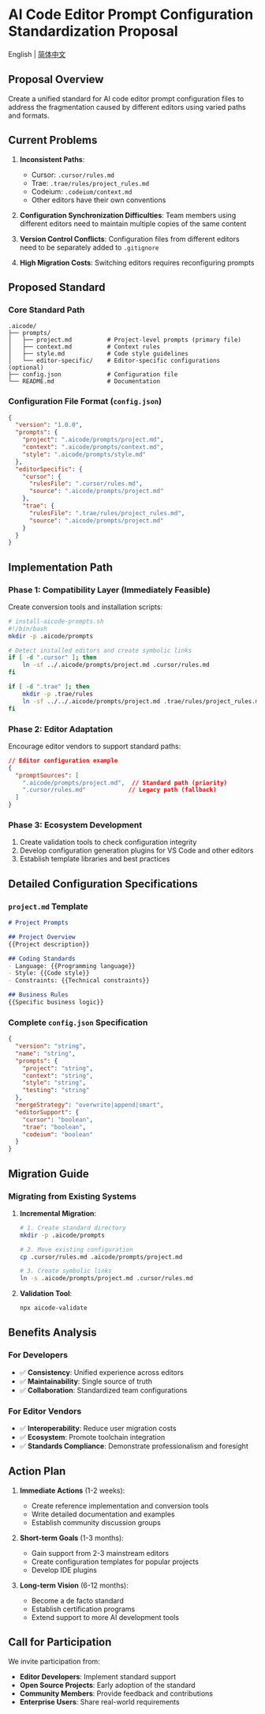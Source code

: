 # AI Code Editor Prompt Configuration Standardization Proposal

English | [简体中文](./README.zh-CN.md)

## Proposal Overview

Create a unified standard for AI code editor prompt configuration files to address the fragmentation caused by different editors using varied paths and formats.

## Current Problems

1. **Inconsistent Paths**:
   - Cursor: `.cursor/rules.md`
   - Trae: `.trae/rules/project_rules.md`
   - Codeium: `.codeium/context.md`
   - Other editors have their own conventions

2. **Configuration Synchronization Difficulties**: Team members using different editors need to maintain multiple copies of the same content
3. **Version Control Conflicts**: Configuration files from different editors need to be separately added to `.gitignore`
4. **High Migration Costs**: Switching editors requires reconfiguring prompts

## Proposed Standard

### Core Standard Path

```
.aicode/
├── prompts/
│   ├── project.md          # Project-level prompts (primary file)
│   ├── context.md          # Context rules
│   ├── style.md            # Code style guidelines
│   └── editor-specific/    # Editor-specific configurations (optional)
├── config.json             # Configuration file
└── README.md               # Documentation
```

### Configuration File Format (`config.json`)

```json
{
  "version": "1.0.0",
  "prompts": {
    "project": ".aicode/prompts/project.md",
    "context": ".aicode/prompts/context.md",
    "style": ".aicode/prompts/style.md"
  },
  "editorSpecific": {
    "cursor": {
      "rulesFile": ".cursor/rules.md",
      "source": ".aicode/prompts/project.md"
    },
    "trae": {
      "rulesFile": ".trae/rules/project_rules.md",
      "source": ".aicode/prompts/project.md"
    }
  }
}
```

## Implementation Path

### Phase 1: Compatibility Layer (Immediately Feasible)

Create conversion tools and installation scripts:

```bash
# install-aicode-prompts.sh
#!/bin/bash
mkdir -p .aicode/prompts

# Detect installed editors and create symbolic links
if [ -d ".cursor" ]; then
    ln -sf ../.aicode/prompts/project.md .cursor/rules.md
fi

if [ -d ".trae" ]; then
    mkdir -p .trae/rules
    ln -sf ../../.aicode/prompts/project.md .trae/rules/project_rules.md
fi
```

### Phase 2: Editor Adaptation

Encourage editor vendors to support standard paths:

```json
// Editor configuration example
{
  "promptSources": [
    ".aicode/prompts/project.md",  // Standard path (priority)
    ".cursor/rules.md"            // Legacy path (fallback)
  ]
}
```

### Phase 3: Ecosystem Development

1. Create validation tools to check configuration integrity
2. Develop configuration generation plugins for VS Code and other editors
3. Establish template libraries and best practices

## Detailed Configuration Specifications

### `project.md` Template

```markdown
# Project Prompts

## Project Overview
{{Project description}}

## Coding Standards
- Language: {{Programming language}}
- Style: {{Code style}}
- Constraints: {{Technical constraints}}

## Business Rules
{{Specific business logic}}
```

### Complete `config.json` Specification

```json
{
  "version": "string",
  "name": "string",
  "prompts": {
    "project": "string",
    "context": "string",
    "style": "string",
    "testing": "string"
  },
  "mergeStrategy": "overwrite|append|smart",
  "editorSupport": {
    "cursor": "boolean",
    "trae": "boolean",
    "codeium": "boolean"
  }
}
```

## Migration Guide

### Migrating from Existing Systems

1. **Incremental Migration**:
   ```bash
   # 1. Create standard directory
   mkdir -p .aicode/prompts

   # 2. Move existing configuration
   cp .cursor/rules.md .aicode/prompts/project.md

   # 3. Create symbolic links
   ln -s .aicode/prompts/project.md .cursor/rules.md
   ```

2. **Validation Tool**:
   ```bash
   npx aicode-validate
   ```

## Benefits Analysis

### For Developers

- ✅ **Consistency**: Unified experience across editors
- ✅ **Maintainability**: Single source of truth
- ✅ **Collaboration**: Standardized team configurations

### For Editor Vendors

- ✅ **Interoperability**: Reduce user migration costs
- ✅ **Ecosystem**: Promote toolchain integration
- ✅ **Standards Compliance**: Demonstrate professionalism and foresight

## Action Plan

1. **Immediate Actions** (1-2 weeks):
   - Create reference implementation and conversion tools
   - Write detailed documentation and examples
   - Establish community discussion groups

2. **Short-term Goals** (1-3 months):
   - Gain support from 2-3 mainstream editors
   - Create configuration templates for popular projects
   - Develop IDE plugins

3. **Long-term Vision** (6-12 months):
   - Become a de facto standard
   - Establish certification programs
   - Extend support to more AI development tools

## Call for Participation

We invite participation from:
- **Editor Developers**: Implement standard support
- **Open Source Projects**: Early adoption of the standard
- **Community Members**: Provide feedback and contributions
- **Enterprise Users**: Share real-world requirements
